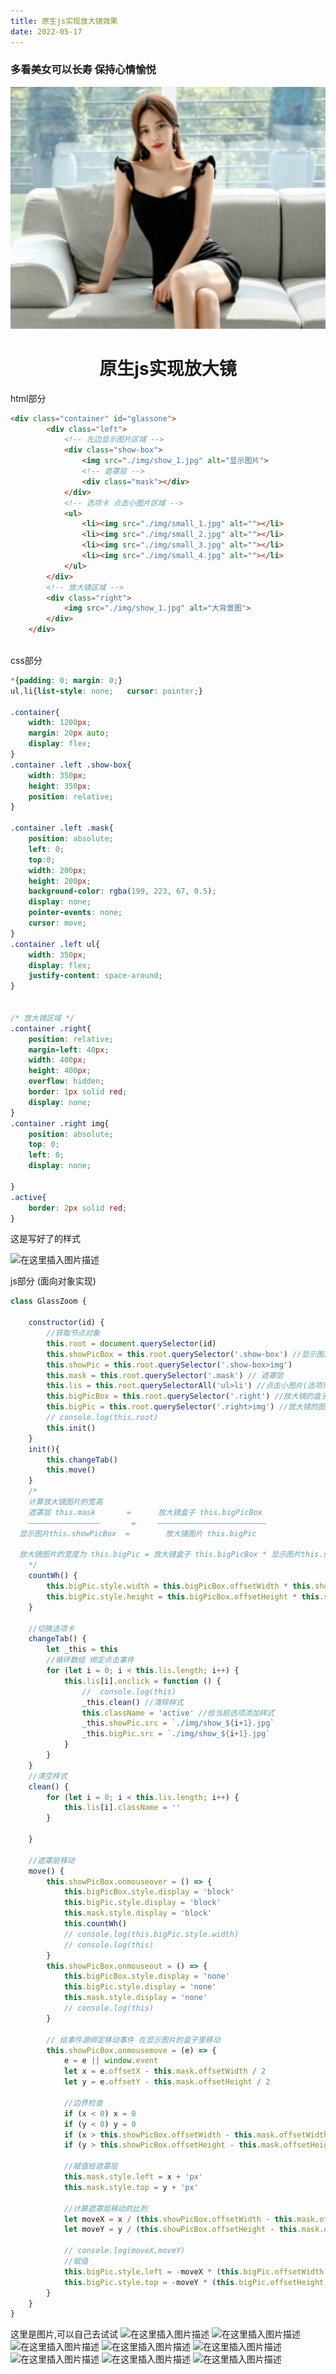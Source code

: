```yaml
---
title: 原生js实现放大镜效果
date: 2022-05-17
---
```



### 多看美女可以长寿 保持心情愉悦
<img src="../../.vuepress/public/girl2.png">


<h1 style="text-align:center">原生js实现放大镜</h1>

html部分

```html
<div class="container" id="glassone">
        <div class="left">
            <!-- 左边显示图片区域 -->
            <div class="show-box">
                <img src="./img/show_1.jpg" alt="显示图片">
                <!-- 遮罩层 -->
                <div class="mask"></div>
            </div>
            <!-- 选项卡 点击小图片区域 -->
            <ul>
                <li><img src="./img/small_1.jpg" alt=""></li>
                <li><img src="./img/small_2.jpg" alt=""></li>
                <li><img src="./img/small_3.jpg" alt=""></li>
                <li><img src="./img/small_4.jpg" alt=""></li>
            </ul>
        </div>
        <!-- 放大镜区域 -->
        <div class="right">
            <img src="./img/show_1.jpg" alt="大背景图">
        </div>
    </div>
    
```

css部分

```css
*{padding: 0; margin: 0;}
ul,li{list-style: none;   cursor: pointer;}

.container{
    width: 1200px;
    margin: 20px auto;
    display: flex;
}
.container .left .show-box{
    width: 350px;
    height: 350px;
    position: relative;
}

.container .left .mask{
    position: absolute;
    left: 0;
    top:0;
    width: 200px;
    height: 200px;
    background-color: rgba(199, 223, 67, 0.5);
    display: none;
    pointer-events: none;
    cursor: move;
}
.container .left ul{
    width: 350px;
    display: flex;
    justify-content: space-around;
}


/* 放大镜区域 */
.container .right{
    position: relative;
    margin-left: 40px;
    width: 400px;
    height: 400px;
    overflow: hidden;
    border: 1px solid red;
    display: none;
}
.container .right img{
    position: absolute;
    top: 0;
    left: 0;
    display: none;

}
.active{
    border: 2px solid red;
}
```
这是写好了的样式

![在这里插入图片描述](https://img-blog.csdnimg.cn/23420693c4514c00ad584aca67867203.jpg?x-oss-process=image/watermark,type_ZHJvaWRzYW5zZmFsbGJhY2s,shadow_50,text_Q1NETiBASXJsaWFf,size_20,color_FFFFFF,t_70,g_se,x_16#pic_center)






js部分 (面向对象实现)

```js
class GlassZoom {

    constructor(id) {
        //获取节点对象
        this.root = document.querySelector(id)
        this.showPicBox = this.root.querySelector('.show-box') //显示图片的盒子(对应小图片)
        this.showPic = this.root.querySelector('.show-box>img')
        this.mask = this.root.querySelector('.mask') // 遮罩层
        this.lis = this.root.querySelectorAll('ul>li') //点击小图片(选项)
        this.bigPicBox = this.root.querySelector('.right') //放大镜的盒子
        this.bigPic = this.root.querySelector('.right>img') //放大镜的图片
        // console.log(this.root)
        this.init()
    }
    init(){
        this.changeTab()
        this.move()
    }
    /*
    计算放大镜图片的宽高
    遮罩层 this.mask       =      放大镜盒子 this.bigPicBox
    ————————————————       =     ————————————————————————
  显示图片this.showPicBox  =        放大镜图片 this.bigPic

  放大镜图片的宽度为 this.bigPic = 放大镜盒子 this.bigPicBox * 显示图片this.showPicBox/ 遮罩层 this.mask
    */
    countWh() {
        this.bigPic.style.width = this.bigPicBox.offsetWidth * this.showPicBox.offsetWidth / this.mask.offsetWidth + 'px'
        this.bigPic.style.height = this.bigPicBox.offsetHeight * this.showPicBox.offsetHeight / this.mask.offsetHeight + 'px'
    }

    //切换选项卡
    changeTab() {
        let _this = this
        //循环数组 绑定点击事件
        for (let i = 0; i < this.lis.length; i++) {
            this.lis[i].onclick = function () {
                //  console.log(this)
                _this.clean() //清除样式
                this.className = 'active' //给当前选项添加样式
                _this.showPic.src = `./img/show_${i+1}.jpg`
                _this.bigPic.src = `./img/show_${i+1}.jpg`
            }
        }
    }
    //清空样式
    clean() {
        for (let i = 0; i < this.lis.length; i++) {
            this.lis[i].className = ''
        }

    }

    //遮罩层移动
    move() {
        this.showPicBox.onmouseover = () => {
            this.bigPicBox.style.display = 'block'
            this.bigPic.style.display = 'block'
            this.mask.style.display = 'block'
            this.countWh()
            // console.log(this.bigPic.style.width)
            // console.log(this)
        }
        this.showPicBox.onmouseout = () => {
            this.bigPicBox.style.display = 'none'
            this.bigPic.style.display = 'none'
            this.mask.style.display = 'none'
            // console.log(this)
        }

        // 给事件源绑定移动事件 在显示图片的盒子里移动
        this.showPicBox.onmousemove = (e) => {
            e = e || window.event
            let x = e.offsetX - this.mask.offsetWidth / 2
            let y = e.offsetY - this.mask.offsetHeight / 2

            //边界检查
            if (x < 0) x = 0
            if (y < 0) y = 0
            if (x > this.showPicBox.offsetWidth - this.mask.offsetWidth) x = this.showPicBox.offsetWidth - this.mask.offsetWidth
            if (y > this.showPicBox.offsetHeight - this.mask.offsetHeight) y = this.showPicBox.offsetHeight - this.mask.offsetHeight

            //赋值给遮罩层
            this.mask.style.left = x + 'px'
            this.mask.style.top = y + 'px'

            //计算遮罩层移动的比列
            let moveX = x / (this.showPicBox.offsetWidth - this.mask.offsetWidth)
            let moveY = y / (this.showPicBox.offsetHeight - this.mask.offsetHeight)

            // console.log(moveX,moveY)
            //赋值
            this.bigPic.style.left = -moveX * (this.bigPic.offsetWidth - this.bigPicBox.offsetWidth) + 'px'
            this.bigPic.style.top = -moveY * (this.bigPic.offsetHeight - this.bigPicBox.offsetHeight) + 'px'
        }
    }
}
```

这里是图片,可以自己去试试
![在这里插入图片描述](https://img-blog.csdnimg.cn/2103d49a39e5431c859ef05ef4464d43.jpg?x-oss-process=image/watermark,type_ZHJvaWRzYW5zZmFsbGJhY2s,shadow_50,text_Q1NETiBASXJsaWFf,size_13,color_FFFFFF,t_70,g_se,x_16#pic_center)
![在这里插入图片描述](https://img-blog.csdnimg.cn/cf8882ca7f964c149f859313c4838e07.jpg?x-oss-process=image/watermark,type_ZHJvaWRzYW5zZmFsbGJhY2s,shadow_50,text_Q1NETiBASXJsaWFf,size_13,color_FFFFFF,t_70,g_se,x_16#pic_center)
![在这里插入图片描述](https://img-blog.csdnimg.cn/8fbc0a338254483e878100f8b4daf47d.jpg?x-oss-process=image/watermark,type_ZHJvaWRzYW5zZmFsbGJhY2s,shadow_50,text_Q1NETiBASXJsaWFf,size_13,color_FFFFFF,t_70,g_se,x_16#pic_center)
![在这里插入图片描述](https://img-blog.csdnimg.cn/9825d7689ae643c092b0bb6e6c38fa7b.jpg#pic_center)
![在这里插入图片描述](https://img-blog.csdnimg.cn/807727b11e724d47b292b0bdc7c95f7e.jpg#pic_center)
![在这里插入图片描述](https://img-blog.csdnimg.cn/c7d8016437c14a5cb8807fe4f9a12560.jpg?x-oss-process=image/watermark,type_ZHJvaWRzYW5zZmFsbGJhY2s,shadow_50,text_Q1NETiBASXJsaWFf,size_13,color_FFFFFF,t_70,g_se,x_16#pic_center)
![在这里插入图片描述](https://img-blog.csdnimg.cn/3a4ba3998c7447598a8aee0b567c96a4.jpg#pic_center)
![在这里插入图片描述](https://img-blog.csdnimg.cn/27d1ee6e727e4fec90c17d3d0519baeb.jpg#pic_center)